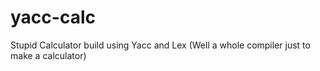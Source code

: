 # yacc-calc
Stupid Calculator build using Yacc and Lex (Well a whole compiler just to make a calculator)
